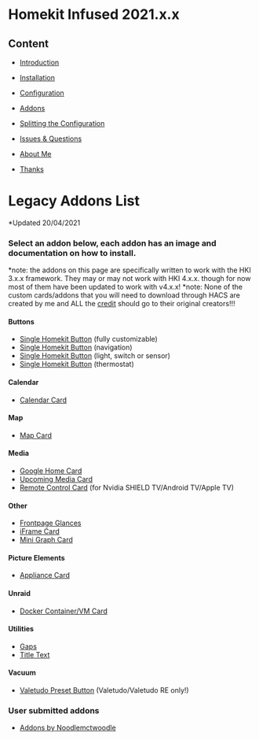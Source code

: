 # Homekit Infused 2021.x.x

## Content
- [Introduction](index.md)
- [Installation](installation.md)
- [Configuration](configuration.md)
- [Addons](addons.md)
- [Splitting the Configuration](splitting-the-config.md)

- [Issues & Questions](issues.md)
- [About Me](about.md)
- [Thanks](thanks.md)

# Legacy Addons List
*Updated 20/04/2021

### Select an addon below, each addon has an image and documentation on how to install.
*note: the addons on this page are specifically written to work with the HKI 3.x.x framework. They may or may not work with HKI 4.x.x. though for now most of them have been updated to work with v4.x.x!
*note: None of the custom cards/addons that you will need to download through HACS are created by me and ALL the [credit](thanks.md) should go to their original creators!!!

#### Buttons  
  - [Single Homekit Button](addons/custom-button.md) (fully customizable)
  - [Single Homekit Button](addons/button-navigation.md) (navigation)
  - [Single Homekit Button](addons/button-light-switch.md) (light, switch or sensor)
  - [Single Homekit Button](addons/button-thermostat.md) (thermostat)
  
#### Calendar
  - [Calendar Card](addons/calendar-card.md)

#### Map
  - [Map Card](addons/map-card.md)
  
#### Media 
  - [Google Home Card](addons/google-home-card.md)
  - [Upcoming Media Card](addons/upcoming-recently-added.md)
  - [Remote Control Card](addons/nvidia-remote.md) (for Nvidia SHIELD TV/Android TV/Apple TV)

#### Other
  - [Frontpage Glances](addons/frontpage-glances.md)
  - [iFrame Card](addons/iframe-card.md)
  - [Mini Graph Card](addons/mini-graph-card.md)

#### Picture Elements
  - [Appliance Card](addons/appliances-card.md)

#### Unraid
  - [Docker Container/VM Card](addons/unraid-docker.md)

#### Utilities
  - [Gaps](addons/gap-card.md)
  - [Title Text](addons/title-text-card.md)
  
#### Vacuum
  - [Valetudo Preset Button](addons/valetudo-preset-button.md) (Valetudo/Valetudo RE only!)

### User submitted addons
  - [Addons by Noodlemctwoodle](https://noodlemctwoodle.github.io/homeassistant/)
